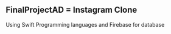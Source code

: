<h2>FinalProjectAD = Instagram Clone</h2>
<p>Using Swift Programming languages and Firebase for database</p>

